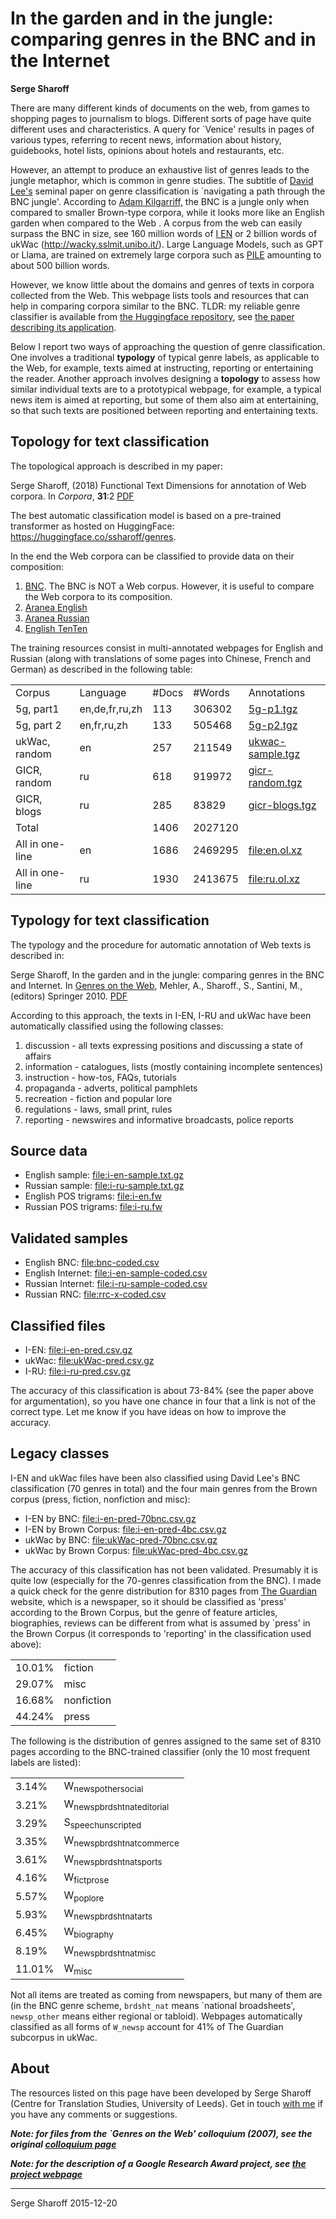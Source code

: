 # In the garden and in the jungle: comparing genres in the BNC and in the Internet

**Serge Sharoff**

There are many different kinds of documents on the web, from games to
shopping pages to journalism to blogs. Different sorts of page have
quite different uses and characteristics. A query for \`Venice' results
in pages of various types, referring to recent news, information about
history, guidebooks, hotel lists, opinions about hotels and restaurants,
etc.

However, an attempt to produce an exhaustive list of genres leads to the
jungle metaphor, which is common in genre studies. The subtitle of
[David Lee's](http://llt.msu.edu/vol5num3/lee/) seminal paper on genre
classification is \`navigating a path through the BNC jungle'. According
to [Adam
Kilgarriff,](http://www.kilgarriff.co.uk/Publications/2001-K-CorpLingWAC.txt)
the BNC is a jungle only when compared to smaller Brown-type corpora,
while it looks more like an English garden when compared to the Web . A
corpus from the web can easily surpass the BNC in size, see 160 million
words of [I EN](http://wackybook.sslmit.unibo.it/pdfs/sharoff.pdf) or 2
billion words of ukWac (<http://wacky.sslmit.unibo.it/>). Large Language
Models, such as GPT or Llama, are trained on extremely large corpora
such as [PILE](https://huggingface.co/datasets/EleutherAI/pile)
amounting to about 500 billion words.

However, we know little about the domains and genres of texts in corpora
collected from the Web. This webpage lists tools and resources that can
help in comparing corpora similar to the BNC. TLDR: my reliable genre
classifier is available from [the Huggingface
repository](https://huggingface.co/ssharoff/genres), see [the paper
describing its application](https://aclanthology.org/2020.lrec-1.298/).

Below I report two ways of approaching the question of genre
classification. One involves a traditional **typology** of typical genre
labels, as applicable to the Web, for example, texts aimed at
instructing, reporting or entertaining the reader. Another approach
involves designing a **topology** to assess how similar individual texts
are to a prototypical webpage, for example, a typical news item is aimed
at reporting, but some of them also aim at entertaining, so that such
texts are positioned between reporting and entertaining texts.

## Topology for text classification

The topological approach is described in my paper:

Serge Sharoff, (2018) Functional Text Dimensions for annotation of Web
corpora. In *Corpora*, **31**:2 [PDF](/publications/2018-ftd.pdf)

The best automatic classification model is based on a pre-trained
transformer as hosted on HuggingFace:
<https://huggingface.co/ssharoff/genres>.

In the end the Web corpora can be classified to provide data on their
composition:

1.  [BNC](tfhub-bnc.pred.xz). The BNC is NOT a Web corpus. However, it
    is useful to compare the Web corpora to its composition.
2.  [Aranea English](thub-enmaius.genres.xz)
3.  [Aranea Russian](thub-rumaius.genres.xz)
4.  [English TenTen](ententen.pred.genres.xz)

The training resources consist in multi-annotated webpages for English
and Russian (along with translations of some pages into Chinese, French
and German) as described in the following table:

|                 |                |        |         |                                                |
|-----------------|----------------|--------|---------|------------------------------------------------|
| Corpus          | Language       | \#Docs | \#Words | Annotations                                    |
| 5g, part1       | en,de,fr,ru,zh | 113    | 306302  | [5g-p1.tgz](reference/5g-p1.tgz)               |
| 5g, part 2      | en,fr,ru,zh    | 133    | 505468  | [5g-p2.tgz](reference/5g-p2.tgz)               |
| ukWac, random   | en             | 257    | 211549  | [ukwac-sample.tgz](reference/ukwac-sample.tgz) |
| GICR, random    | ru             | 618    | 919972  | [gicr-random.tgz](reference/gicr-random.tgz)   |
| GICR, blogs     | ru             | 285    | 83829   | [gicr-blogs.tgz](reference/gicr-blogs.tgz)     |
| Total           |                | 1406   | 2027120 |                                                |
| All in one-line | en             | 1686   | 2469295 | [file:en.ol.xz](en.ol.xz)                      |
| All in one-line | ru             | 1930   | 2413675 | [file:ru.ol.xz](ru.ol.xz)                      |

## Typology for text classification

The typology and the procedure for automatic annotation of Web texts is
described in:

Serge Sharoff, In the garden and in the jungle: comparing genres in the
BNC and Internet. In [Genres on the
Web](http://www.springer.com/computer/ai/book/978-90-481-9177-2),
Mehler, A., Sharoff., S., Santini, M., (editors) Springer 2010.
[PDF](file:///serge/publications/2010-chp7-genres-web1.pdf)

According to this approach, the texts in I-EN, I-RU and ukWac have been
automatically classified using the following classes:

1.  discussion - all texts expressing positions and discussing a state
    of affairs
2.  information - catalogues, lists (mostly containing incomplete
    sentences)
3.  instruction - how-tos, FAQs, tutorials
4.  propaganda - adverts, political pamphlets
5.  recreation - fiction and popular lore
6.  regulations - laws, small print, rules
7.  reporting - newswires and informative broadcasts, police reports

## Source data

-   English sample: [file:i-en-sample.txt.gz](i-en-sample.txt.gz)
-   Russian sample: [file:i-ru-sample.txt.gz](i-ru-sample.txt.gz)
-   English POS trigrams: [file:i-en.fw](i-en.fw)
-   Russian POS trigrams: [file:i-ru.fw](i-ru.fw)

## Validated samples

-   English BNC: [file:bnc-coded.csv](bnc-coded.csv)
-   English Internet:
    [file:i-en-sample-coded.csv](i-en-sample-coded.csv)
-   Russian Internet:
    [file:i-ru-sample-coded.csv](i-ru-sample-coded.csv)
-   Russian RNC: [file:rrc-x-coded.csv](rrc-x-coded.csv)

## Classified files

-   I-EN: [file:i-en-pred.csv.gz](i-en-pred.csv.gz)
-   ukWac: [file:ukWac-pred.csv.gz](ukWac-pred.csv.gz)
-   I-RU: [file:i-ru-pred.csv.gz](i-ru-pred.csv.gz)

The accuracy of this classification is about 73-84% (see the paper above
for argumentation), so you have one chance in four that a link is not of
the correct type. Let me know if you have ideas on how to improve the
accuracy.

## Legacy classes

I-EN and ukWac files have been also classified using David Lee's BNC
classification (70 genres in total) and the four main genres from the
Brown corpus (press, fiction, nonfiction and misc):

-   I-EN by BNC: [file:i-en-pred-70bnc.csv.gz](i-en-pred-70bnc.csv.gz)
-   I-EN by Brown Corpus:
    [file:i-en-pred-4bc.csv.gz](i-en-pred-4bc.csv.gz)
-   ukWac by BNC:
    [file:ukWac-pred-70bnc.csv.gz](ukWac-pred-70bnc.csv.gz)
-   ukWac by Brown Corpus:
    [file:ukWac-pred-4bc.csv.gz](ukWac-pred-4bc.csv.gz)

The accuracy of this classification has not been validated. Presumably
it is quite low (especially for the 70-genres classification from the
BNC). I made a quick check for the genre distribution for 8310 pages
from [The Guardian](http://guardian.co.uk) website, which is a
newspaper, so it should be classified as 'press' according to the Brown
Corpus, but the genre of feature articles, biographies, reviews can be
different from what is assumed by \`press' in the Brown Corpus (it
corresponds to 'reporting' in the classification used above):

|        |            |
|--------|------------|
| 10.01% | fiction    |
| 29.07% | misc       |
| 16.68% | nonfiction |
| 44.24% | press      |

The following is the distribution of genres assigned to the same set of
8310 pages according to the BNC-trained classifier (only the 10 most
frequent labels are listed):

|        |                                     |
|--------|-------------------------------------|
| 3.14%  | W<sub>newspothersocial</sub>        |
| 3.21%  | W<sub>newspbrdshtnateditorial</sub> |
| 3.29%  | S<sub>speechunscripted</sub>        |
| 3.35%  | W<sub>newspbrdshtnatcommerce</sub>  |
| 3.61%  | W<sub>newspbrdshtnatsports</sub>    |
| 4.16%  | W<sub>fictprose</sub>               |
| 5.57%  | W<sub>poplore</sub>                 |
| 5.93%  | W<sub>newspbrdshtnatarts</sub>      |
| 6.45%  | W<sub>biography</sub>               |
| 8.19%  | W<sub>newspbrdshtnatmisc</sub>      |
| 11.01% | W<sub>misc</sub>                    |

Not all items are treated as coming from newspapers, but many of them
are (in the BNC genre scheme, `brdsht_nat` means \`national
broadsheets', `newsp_other` means either regional or tabloid). Webpages
automatically classified as all forms of `W_newsp` account for 41% of
The Guardian subcorpus in ukWac.

## About

The resources listed on this page have been developed by Serge Sharoff
(Centre for Translation Studies, University of Leeds). Get in touch
[with me](file:///serge/) if you have any comments or suggestions.

***Note: for files from the \`Genres on the Web' colloquium (2007), see
the original [colloquium page](colloquium/)***

***Note: for the description of a Google Research Award project, see
[the project webpage](google.html)***

  

------------------------------------------------------------------------

Serge Sharoff 2015-12-20
